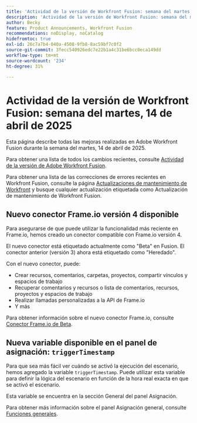 ```yaml
---
title: 'Actividad de la versión de Workfront Fusion: semana del martes, 14 de abril de 2025'
description: 'Actividad de la versión de Workfront Fusion: semana del martes, 14 de abril de 2025'
author: Becky
feature: Product Announcements, Workfront Fusion
recommendations: noDisplay, noCatalog
hidefromtoc: true
exl-id: 26c7a7b4-040a-4508-9fb8-8ac59bf7c0f2
source-git-commit: 3fecc540926edc7e22b1a4c31be6bcc0eca149dd
workflow-type: tm+mt
source-wordcount: '234'
ht-degree: 31%

---
```


# Actividad de la versión de Workfront Fusion: semana del martes, 14 de abril de 2025

Esta página describe todas las mejoras realizadas en Adobe Workfront Fusion durante la semana del martes, 14 de abril de 2025.

Para obtener una lista de todos los cambios recientes, consulte [Actividad de la versión de Adobe Workfront Fusion](/help/workfront-fusion/fusion-product-releases/fusion-release-activity.md).

Para obtener una lista de las correcciones de errores recientes en Workfront Fusion, consulte la página [Actualizaciones de mantenimiento de Workfront](https://experienceleague.adobe.com/en/docs/workfront-known-issues/releases/current-updates) y busque cualquier actualización etiquetada como Actualización de mantenimiento de Workfront Fusion.

## Nuevo conector Frame.io versión 4 disponible

Para asegurarse de que puede utilizar la funcionalidad más reciente en Frame.io, hemos creado un conector compatible con Frame.io versión 4.

El nuevo conector está etiquetado actualmente como &quot;Beta&quot; en Fusion. El conector anterior (versión 3) ahora está etiquetado como &quot;Heredado&quot;.

Con el nuevo conector, puede:

* Crear recursos, comentarios, carpetas, proyectos, compartir vínculos y espacios de trabajo
* Recuperar comentarios y recursos o lista de comentarios, recursos, proyectos y espacios de trabajo
* Realizar llamadas personalizadas a la API de Frame.io
* Y más

Para obtener información sobre el nuevo conector Frame.io, consulte [Conector Frame.io de Beta](/help/workfront-fusion/references/apps-and-modules/adobe-connectors/frame-io-modules-new.md).

## Nueva variable disponible en el panel de asignación: `triggerTimestamp`

Para que sea más fácil ver cuándo se activó la ejecución del escenario, hemos agregado la variable `triggerTimestamp`. Puede utilizar esta variable para definir la lógica del escenario en función de la hora real exacta en que se activó el escenario.

Esta variable se encuentra en la sección General del panel Asignación.

Para obtener más información sobre el panel Asignación general, consulte [Funciones generales](/help/workfront-fusion/references/mapping-panel/functions/general-functions.md).
